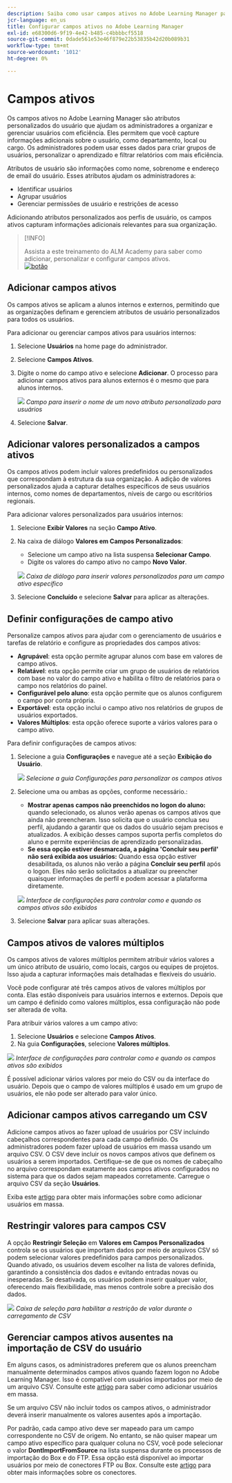 ```yaml
---
description: Saiba como usar campos ativos no Adobe Learning Manager para capturar, organizar e gerenciar informações personalizadas do usuário. Aprimore os relatórios, a filtragem e a segmentação de usuários com configurações flexíveis de campo.
jcr-language: en_us
title: Configurar campos ativos no Adobe Learning Manager
exl-id: e68300d6-9f19-4e42-b485-c4bbbbcf5518
source-git-commit: 0dade561e53e46f879e22b53835b42d20b089b31
workflow-type: tm+mt
source-wordcount: '1012'
ht-degree: 0%

---
```


# Campos ativos

Os campos ativos no Adobe Learning Manager são atributos personalizados do usuário que ajudam os administradores a organizar e gerenciar usuários com eficiência. Eles permitem que você capture informações adicionais sobre o usuário, como departamento, local ou cargo. Os administradores podem usar esses dados para criar grupos de usuários, personalizar o aprendizado e filtrar relatórios com mais eficiência.

Atributos de usuário são informações como nome, sobrenome e endereço de email do usuário. Esses atributos ajudam os administradores a:

* Identificar usuários
* Agrupar usuários
* Gerenciar permissões de usuário e restrições de acesso

Adicionando atributos personalizados aos perfis de usuário, os campos ativos capturam informações adicionais relevantes para sua organização.

>[!INFO]
>
>Assista a este treinamento do ALM Academy para saber como adicionar, personalizar e configurar campos ativos.<br>[![botão](assets/launch-training-button.png)](https://content.adobelearningmanageracademy.com/app/learner?accountId=98632#/course/7555741)</br>

## Adicionar campos ativos

Os campos ativos se aplicam a alunos internos e externos, permitindo que as organizações definam e gerenciem atributos de usuário personalizados para todos os usuários.

Para adicionar ou gerenciar campos ativos para usuários internos:

1. Selecione **Usuários** na home page do administrador.

2. Selecione **Campos Ativos**.

3. Digite o nome do campo ativo e selecione **Adicionar**. O processo para adicionar campos ativos para alunos externos é o mesmo que para alunos internos.

   ![](assets/add-active-field-alm.png)
   _Campo para inserir o nome de um novo atributo personalizado para usuários_

4. Selecione **Salvar**.

## Adicionar valores personalizados a campos ativos

Os campos ativos podem incluir valores predefinidos ou personalizados que correspondam à estrutura da sua organização. A adição de valores personalizados ajuda a capturar detalhes específicos de seus usuários internos, como nomes de departamentos, níveis de cargo ou escritórios regionais.

Para adicionar valores personalizados para usuários internos:

1. Selecione **Exibir Valores** na seção **Campo Ativo**.
2. Na caixa de diálogo **Valores em Campos Personalizados**:

   * Selecione um campo ativo na lista suspensa **Selecionar Campo**.
   * Digite os valores do campo ativo no campo **Novo Valor**.

   ![](assets/add-value-active-fields.png)
   _Caixa de diálogo para inserir valores personalizados para um campo ativo específico_

3. Selecione **Concluído** e selecione **Salvar** para aplicar as alterações.

## Definir configurações de campo ativo

Personalize campos ativos para ajudar com o gerenciamento de usuários e tarefas de relatório e configure as propriedades dos campos ativos:

* **Agrupável**: esta opção permite agrupar alunos com base em valores de campo ativos.
* **Relatável**: esta opção permite criar um grupo de usuários de relatórios com base no valor do campo ativo e habilita o filtro de relatórios para o campo nos relatórios do painel.
* **Configurável pelo aluno**: esta opção permite que os alunos configurem o campo por conta própria.
* **Exportável**: esta opção inclui o campo ativo nos relatórios de grupos de usuários exportados.
* **Valores Múltiplos**: esta opção oferece suporte a vários valores para o campo ativo.

Para definir configurações de campos ativos:

1. Selecione a guia **Configurações** e navegue até a seção **Exibição do Usuário**.

   ![](assets/settings-active-field.png)
   _Selecione a guia Configurações para personalizar os campos ativos_

2. Selecione uma ou ambas as opções, conforme necessário.:

   * **Mostrar apenas campos não preenchidos no logon do aluno:** quando selecionado, os alunos verão apenas os campos ativos que ainda não preencheram. Isso solicita que o usuário conclua seu perfil, ajudando a garantir que os dados do usuário sejam precisos e atualizados. A exibição desses campos suporta perfis completos do aluno e permite experiências de aprendizado personalizadas.
   * **Se essa opção estiver desmarcada, a página &#39;Concluir seu perfil&#39; não será exibida aos usuários:** Quando essa opção estiver desabilitada, os alunos não verão a página **Concluir seu perfil** após o logon. Eles não serão solicitados a atualizar ou preencher quaisquer informações de perfil e podem acessar a plataforma diretamente.

   ![](assets/user-display-alm.png)
   _Interface de configurações para controlar como e quando os campos ativos são exibidos_

3. Selecione **Salvar** para aplicar suas alterações.

## Campos ativos de valores múltiplos

Os campos ativos de valores múltiplos permitem atribuir vários valores a um único atributo de usuário, como locais, cargos ou equipes de projetos. Isso ajuda a capturar informações mais detalhadas e flexíveis do usuário.

Você pode configurar até três campos ativos de valores múltiplos por conta. Elas estão disponíveis para usuários internos e externos. Depois que um campo é definido como valores múltiplos, essa configuração não pode ser alterada de volta.

Para atribuir vários valores a um campo ativo:

1. Selecione **Usuários** e selecione **Campos Ativos**.
2. Na guia **Configurações**, selecione **Valores múltiplos**.

![](assets/multi-values.png)
_Interface de configurações para controlar como e quando os campos ativos são exibidos_

É possível adicionar vários valores por meio do CSV ou da interface do usuário. Depois que o campo de valores múltiplos é usado em um grupo de usuários, ele não pode ser alterado para valor único.

## Adicionar campos ativos carregando um CSV

Adicione campos ativos ao fazer upload de usuários por CSV incluindo cabeçalhos correspondentes para cada campo definido. Os administradores podem fazer upload de usuários em massa usando um arquivo CSV. O CSV deve incluir os novos campos ativos que definem os usuários a serem importados. Certifique-se de que os nomes de cabeçalho no arquivo correspondam exatamente aos campos ativos configurados no sistema para que os dados sejam mapeados corretamente. Carregue o arquivo CSV da seção **Usuários**.

Exiba este [artigo](/help/migrated/administrators/feature-summary/add-users-user-groups.md) para obter mais informações sobre como adicionar usuários em massa.

## Restringir valores para campos CSV

A opção **Restringir Seleção** em **Valores em Campos Personalizados** controla se os usuários que importam dados por meio de arquivos CSV só podem selecionar valores predefinidos para campos personalizados. Quando ativado, os usuários devem escolher na lista de valores definida, garantindo a consistência dos dados e evitando entradas novas ou inesperadas. Se desativada, os usuários podem inserir qualquer valor, oferecendo mais flexibilidade, mas menos controle sobre a precisão dos dados.

![](assets/restrict-active.png)
_Caixa de seleção para habilitar a restrição de valor durante o carregamento de CSV_

## Gerenciar campos ativos ausentes na importação de CSV do usuário

Em alguns casos, os administradores preferem que os alunos preencham manualmente determinados campos ativos quando fazem logon no Adobe Learning Manager. Isso é compatível com usuários importados por meio de um arquivo CSV. Consulte este [artigo](/help/migrated/administrators/feature-summary/add-users-user-groups.md) para saber como adicionar usuários em massa.

Se um arquivo CSV não incluir todos os campos ativos, o administrador deverá inserir manualmente os valores ausentes após a importação.

Por padrão, cada campo ativo deve ser mapeado para um campo correspondente no CSV de origem. No entanto, se não quiser mapear um campo ativo específico para qualquer coluna no CSV, você pode selecionar o valor **DontImportFromSource** na lista suspensa durante os processos de importação do Box e do FTP. Essa opção está disponível ao importar usuários por meio de conectores FTP ou Box. Consulte este [artigo](https://experienceleague.adobe.com/pt-br/docs/learning-manager/using/integration/connectors) para obter mais informações sobre os conectores.
